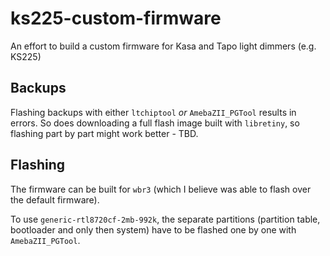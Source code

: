 # ks225-custom-firmware
An effort to build a custom firmware for Kasa and Tapo light dimmers (e.g. KS225)

## Backups
Flashing backups with either `ltchiptool` *or* `AmebaZII_PGTool` results in errors. So does downloading a full flash image built with `libretiny`, so flashing part by part might work better - TBD.

## Flashing
The firmware can be built for `wbr3` (which I believe was able to flash over the default firmware).

To use `generic-rtl8720cf-2mb-992k`, the separate partitions (partition table, bootloader and only then system) have to be flashed one by one with `AmebaZII_PGTool`.
